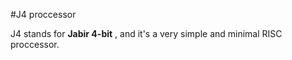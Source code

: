 #J4 proccessor

J4 stands for __Jabir 4-bit__ , and it's a very simple and minimal RISC proccessor. 
